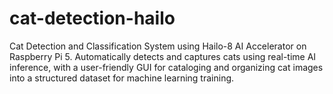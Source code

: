 # cat-detection-hailo
Cat Detection and Classification System using Hailo-8 AI Accelerator on Raspberry Pi 5. Automatically detects and captures cats using real-time AI inference, with a user-friendly GUI for cataloging and organizing cat images into a structured dataset for machine learning training.
